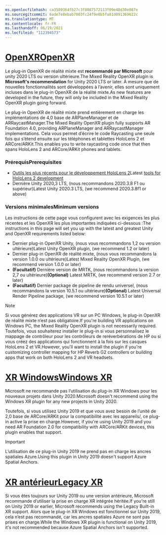 ```yaml
---
ms.openlocfilehash: ca3589364fb27c3f8087572113f09e48d30e087e
ms.sourcegitcommit: 6ade7e8ebab7003fc24f9e0b5fa81d091369622c
ms.translationtype: MT
ms.contentlocale: fr-FR
ms.lasthandoff: 06/19/2021
ms.locfileid: "112394573"
---
```

# <a name="openxr"></a>[<span data-ttu-id="6f2a9-101">OpenXR</span><span class="sxs-lookup"><span data-stu-id="6f2a9-101">OpenXR</span></span>](#tab/openxr)

<span data-ttu-id="6f2a9-102">Le plug-in OpenXR de réalité mixte est **recommandé par Microsoft** pour unity 2020 LTS ou version ultérieure.</span><span class="sxs-lookup"><span data-stu-id="6f2a9-102">The Mixed Reality OpenXR plugin is **Microsoft's recommendation** for Unity 2020 LTS or later.</span></span> <span data-ttu-id="6f2a9-103">À mesure que de nouvelles fonctionnalités sont développées à l’avenir, elles sont uniquement incluses dans le plug-in OpenXR de la réalité mixte.</span><span class="sxs-lookup"><span data-stu-id="6f2a9-103">As new features are developed in the future, they will only be included in the Mixed Reality OpenXR plugin going forward.</span></span>

<span data-ttu-id="6f2a9-104">Le plug-in OpenXR de réalité mixte prend entièrement en charge les implémentations de 4,0 base de ARPlaneManager et de ARRaycastManager.</span><span class="sxs-lookup"><span data-stu-id="6f2a9-104">The Mixed Reality OpenXR plugin fully supports AR Foundation 4.0, providing ARPlaneManager and ARRaycastManager implementations.</span></span> <span data-ttu-id="6f2a9-105">Cela vous permet d’écrire le code Raycasting une seule fois qui s’étend ensuite sur les téléphones et tablettes HoloLens 2 et ARCore/ARKit.</span><span class="sxs-lookup"><span data-stu-id="6f2a9-105">This enables you to write raycasting code once that then spans HoloLens 2 and ARCore/ARKit phones and tablets.</span></span>

### <a name="prerequisites"></a><span data-ttu-id="6f2a9-106">Prérequis</span><span class="sxs-lookup"><span data-stu-id="6f2a9-106">Prerequisites</span></span> 

* <span data-ttu-id="6f2a9-107">[Outils les plus récents pour le développement HoloLens 2](/windows/mixed-reality/develop/install-the-tools?tabs=unity#installation-checklist)</span><span class="sxs-lookup"><span data-stu-id="6f2a9-107">Latest [tools for HoloLens 2 development](/windows/mixed-reality/develop/install-the-tools?tabs=unity#installation-checklist)</span></span>
* <span data-ttu-id="6f2a9-108">Dernière Unity 2020,3 LTS, (nous recommandons 2020.3.8 F1 ou supérieur)</span><span class="sxs-lookup"><span data-stu-id="6f2a9-108">Latest Unity 2020.3 LTS, (we recommend 2020.3.8f1 or above)</span></span>

### <a name="minimum-versions"></a><span data-ttu-id="6f2a9-109">Versions minimales</span><span class="sxs-lookup"><span data-stu-id="6f2a9-109">Minimum versions</span></span>

<span data-ttu-id="6f2a9-110">Les instructions de cette page vous configurent avec les exigences les plus récentes et les OpenXR les plus importantes indiquées ci-dessous :</span><span class="sxs-lookup"><span data-stu-id="6f2a9-110">The instructions in this page will set you up with the latest and greatest Unity and OpenXR requirements listed below:</span></span>

* <span data-ttu-id="6f2a9-111">Dernier plug-in OpenXR Unity, (nous vous recommandons 1,2 ou version ultérieure)</span><span class="sxs-lookup"><span data-stu-id="6f2a9-111">Latest Unity OpenXR plugin, (we recommend 1.2 or later)</span></span>
* <span data-ttu-id="6f2a9-112">Dernier plug-in OpenXR de réalité mixte, (nous vous recommandons la version 1.0.0 ou ultérieure)</span><span class="sxs-lookup"><span data-stu-id="6f2a9-112">Latest Mixed Reality OpenXR Plugin, (we recommend version 1.0.0 or later)</span></span>
* <span data-ttu-id="6f2a9-113">**(Facultatif)** Dernière version de MRTK, (nous recommandons la version 2,7 ou ultérieure)</span><span class="sxs-lookup"><span data-stu-id="6f2a9-113">**(Optional)** Latest MRTK, (we recommend version 2.7 or later)</span></span>
* <span data-ttu-id="6f2a9-114">**(Facultatif)** Dernier package de pipeline de rendu universel, (nous recommandons la version 10.5.1 ou ultérieure)</span><span class="sxs-lookup"><span data-stu-id="6f2a9-114">**(Optional)** Latest Universal Render Pipeline package, (we recommend version 10.5.1 or later)</span></span>

<!-- ![Screenshot of the open xr unity basic sample running on a HoloLens](../../images/openxr-example.png) -->

> [!NOTE]
> <span data-ttu-id="6f2a9-115">Si vous générez des applications VR sur un PC Windows, le plug-in OpenXR de réalité mixte n’est pas obligatoire.</span><span class="sxs-lookup"><span data-stu-id="6f2a9-115">If you're building VR applications on Windows PC, the Mixed Reality OpenXR plugin is not necessarily required.</span></span> <span data-ttu-id="6f2a9-116">Toutefois, vous souhaiterez installer le plug-in si vous personnalisez le mappage de contrôleur pour les contrôleurs de reréverbérations de HP ou si vous créez des applications qui fonctionnent à la fois sur les casques HoloLens 2 et VR.</span><span class="sxs-lookup"><span data-stu-id="6f2a9-116">However, you'll want to install the plugin if you're customizing controller mapping for HP Reverb G2 controllers or building apps that work on both HoloLens 2 and VR headsets.</span></span>

# <a name="windows-xr"></a>[<span data-ttu-id="6f2a9-117">XR Windows</span><span class="sxs-lookup"><span data-stu-id="6f2a9-117">Windows XR</span></span>](#tab/windowsxr)

<span data-ttu-id="6f2a9-118">Microsoft ne recommande pas l’utilisation du plug-in XR Windows pour les nouveaux projets dans Unity 2020.</span><span class="sxs-lookup"><span data-stu-id="6f2a9-118">Microsoft doesn't recommend using the Windows XR plugin for any new projects in Unity 2020.</span></span>

<span data-ttu-id="6f2a9-119">Toutefois, si vous utilisez Unity 2019 et que vous avez besoin de l’unité de 2,0 base de ARCore/ARKit pour la compatibilité avec les appareils/, ce plug-in active la prise en charge.</span><span class="sxs-lookup"><span data-stu-id="6f2a9-119">However, if you're using Unity 2019 and you need AR Foundation 2.0 for compatibility with ARCore/ARKit devices, this plugin enables that support.</span></span>

> [!IMPORTANT]
> <span data-ttu-id="6f2a9-120">L’utilisation de ce plug-in Unity 2019 ne prend pas en charge les ancres spatiales Azure.</span><span class="sxs-lookup"><span data-stu-id="6f2a9-120">Using this plugin in Unity 2019 doesn't support Azure Spatial Anchors.</span></span> 

# <a name="legacy-xr"></a>[<span data-ttu-id="6f2a9-121">XR antérieur</span><span class="sxs-lookup"><span data-stu-id="6f2a9-121">Legacy XR</span></span>](#tab/legacy)

<span data-ttu-id="6f2a9-122">Si vous êtes toujours sur Unity 2019 ou une version antérieure, Microsoft recommande d’utiliser la prise en charge XR intégrée héritée.</span><span class="sxs-lookup"><span data-stu-id="6f2a9-122">If you're still on Unity 2019 or earlier, Microsoft recommends using the Legacy Built-in XR support.</span></span> <span data-ttu-id="6f2a9-123">Alors que le plug-in XR Windows est fonctionnel sur Unity 2019, cela n’est pas recommandé, car les ancres spatiales Azure ne sont pas prises en charge.</span><span class="sxs-lookup"><span data-stu-id="6f2a9-123">While the Windows XR plugin is functional on Unity 2019, it's not recommended because Azure Spatial Anchors isn't supported.</span></span>